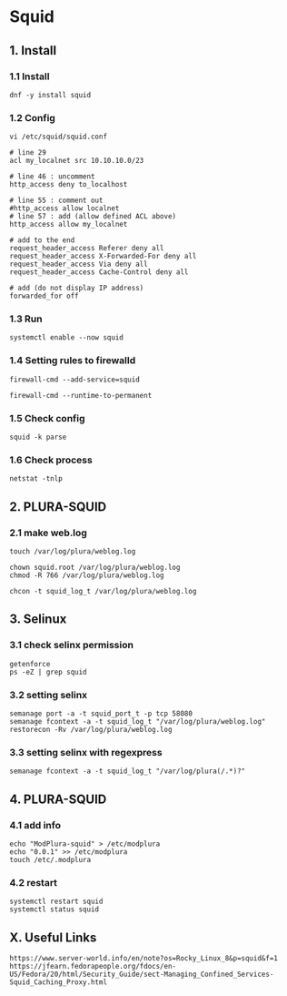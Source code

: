 # Squid

## 1. Install

### 1.1 Install

    dnf -y install squid
    
### 1.2 Config

    vi /etc/squid/squid.conf
    
    # line 29
    acl my_localnet src 10.10.10.0/23
    
    # line 46 : uncomment
    http_access deny to_localhost
    
    # line 55 : comment out
    #http_access allow localnet
    # line 57 : add (allow defined ACL above)
    http_access allow my_localnet
    
    # add to the end
    request_header_access Referer deny all
    request_header_access X-Forwarded-For deny all
    request_header_access Via deny all
    request_header_access Cache-Control deny all
    
    # add (do not display IP address)
    forwarded_for off

### 1.3 Run

    systemctl enable --now squid
    
### 1.4 Setting rules to firewalld

    firewall-cmd --add-service=squid
    
    firewall-cmd --runtime-to-permanent

### 1.5 Check config

    squid -k parse

### 1.6 Check process

    netstat -tnlp

## 2. PLURA-SQUID

### 2.1 make web.log

    touch /var/log/plura/weblog.log
    
    chown squid.root /var/log/plura/weblog.log
    chmod -R 766 /var/log/plura/weblog.log

    chcon -t squid_log_t /var/log/plura/weblog.log

## 3. Selinux

### 3.1 check selinx permission

    getenforce
    ps -eZ | grep squid

### 3.2 setting selinx
    semanage port -a -t squid_port_t -p tcp 58080
    semanage fcontext -a -t squid_log_t "/var/log/plura/weblog.log"
    restorecon -Rv /var/log/plura/weblog.log

### 3.3 setting selinx with regexpress
    semanage fcontext -a -t squid_log_t "/var/log/plura(/.*)?"

## 4. PLURA-SQUID

### 4.1 add info

    echo "ModPlura-squid" > /etc/modplura
    echo "0.0.1" >> /etc/modplura
    touch /etc/.modplura

### 4.2 restart

    systemctl restart squid
    systemctl status squid

## X. Useful Links

    https://www.server-world.info/en/note?os=Rocky_Linux_8&p=squid&f=1
    https://jfearn.fedorapeople.org/fdocs/en-US/Fedora/20/html/Security_Guide/sect-Managing_Confined_Services-Squid_Caching_Proxy.html
